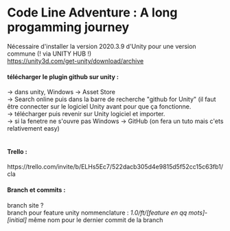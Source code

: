 # Code Line Adventure : A long progamming journey


Nécessaire d'installer la version 2020.3.9 d'Unity pour une version commune (! via UNITY HUB !) <br>
https://unity3d.com/get-unity/download/archive

<h4>télécharger le plugin github sur unity : </h4>
-> dans unity, Windows -> Asset Store<br>
-> Search online puis dans la barre de recherche "github for Unity" (il faut être connecter sur le logiciel Unity avant pour que ça fonctionne.<br>
-> télécharger puis revenir sur Unity logiciel et importer. <br>
-> si la fenetre ne s'ouvre pas Windows -> GitHub
(on fera un tuto mais c'ets relativement easy) <br> <br>

<h4> Trello : </h4>
https://trello.com/invite/b/ELHs5Ec7/522dacb305d4e9815d5f52cc15c63fb1/cla

<h4>Branch et commits : </h4>
branch site ? <br>
branch pour feature unity nommenclature : 
<em> 1.0/ft/[feature en qq mots]-[initial] </em>
même nom pour le dernier commit de la branch 
 
